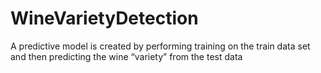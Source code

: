 # WineVarietyDetection
A predictive model is created by performing training on the train data set and then predicting the wine “variety” from the test data 
